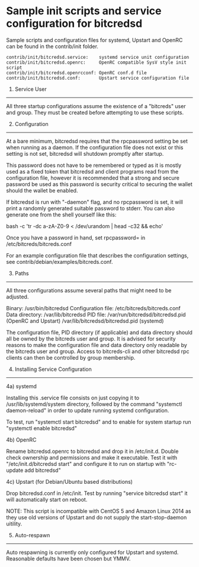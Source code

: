 Sample init scripts and service configuration for bitcredsd
==========================================================

Sample scripts and configuration files for systemd, Upstart and OpenRC
can be found in the contrib/init folder.

    contrib/init/bitcredsd.service:    systemd service unit configuration
    contrib/init/bitcredsd.openrc:     OpenRC compatible SysV style init script
    contrib/init/bitcredsd.openrcconf: OpenRC conf.d file
    contrib/init/bitcredsd.conf:       Upstart service configuration file

1. Service User
---------------------------------

All three startup configurations assume the existence of a "bitcreds" user
and group.  They must be created before attempting to use these scripts.

2. Configuration
---------------------------------

At a bare minimum, bitcredsd requires that the rpcpassword setting be set
when running as a daemon.  If the configuration file does not exist or this
setting is not set, bitcredsd will shutdown promptly after startup.

This password does not have to be remembered or typed as it is mostly used
as a fixed token that bitcredsd and client programs read from the configuration
file, however it is recommended that a strong and secure password be used
as this password is security critical to securing the wallet should the
wallet be enabled.

If bitcredsd is run with "-daemon" flag, and no rpcpassword is set, it will
print a randomly generated suitable password to stderr.  You can also
generate one from the shell yourself like this:

bash -c 'tr -dc a-zA-Z0-9 < /dev/urandom | head -c32 && echo'

Once you have a password in hand, set rpcpassword= in /etc/bitcreds/bitcreds.conf

For an example configuration file that describes the configuration settings, 
see contrib/debian/examples/bitcreds.conf.

3. Paths
---------------------------------

All three configurations assume several paths that might need to be adjusted.

Binary:              /usr/bin/bitcredsd
Configuration file:  /etc/bitcreds/bitcreds.conf
Data directory:      /var/lib/bitcredsd
PID file:            /var/run/bitcredsd/bitcredsd.pid (OpenRC and Upstart)
                     /var/lib/bitcredsd/bitcredsd.pid (systemd)

The configuration file, PID directory (if applicable) and data directory
should all be owned by the bitcreds user and group.  It is advised for security
reasons to make the configuration file and data directory only readable by the
bitcreds user and group.  Access to bitcreds-cli and other bitcredsd rpc clients
can then be controlled by group membership.

4. Installing Service Configuration
-----------------------------------

4a) systemd

Installing this .service file consists on just copying it to
/usr/lib/systemd/system directory, followed by the command
"systemctl daemon-reload" in order to update running systemd configuration.

To test, run "systemctl start bitcredsd" and to enable for system startup run
"systemctl enable bitcredsd"

4b) OpenRC

Rename bitcredsd.openrc to bitcredsd and drop it in /etc/init.d.  Double
check ownership and permissions and make it executable.  Test it with
"/etc/init.d/bitcredsd start" and configure it to run on startup with
"rc-update add bitcredsd"

4c) Upstart (for Debian/Ubuntu based distributions)

Drop bitcredsd.conf in /etc/init.  Test by running "service bitcredsd start"
it will automatically start on reboot.

NOTE: This script is incompatible with CentOS 5 and Amazon Linux 2014 as they
use old versions of Upstart and do not supply the start-stop-daemon uitility.

5. Auto-respawn
-----------------------------------

Auto respawning is currently only configured for Upstart and systemd.
Reasonable defaults have been chosen but YMMV.


